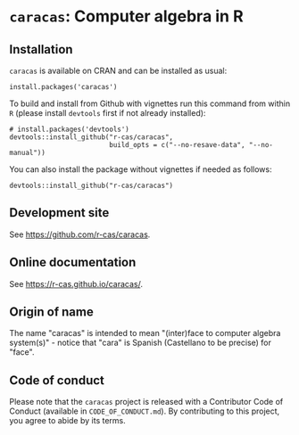 # `caracas`: Computer algebra in R

## Installation

`caracas` is available on CRAN and can be installed as usual:

```
install.packages('caracas')
```

To build and install from Github with vignettes run this command from within `R` (please install `devtools` first if not already installed):

```
# install.packages('devtools')
devtools::install_github("r-cas/caracas", 
                         build_opts = c("--no-resave-data", "--no-manual"))
```

You can also install the package without vignettes if needed as follows:

```
devtools::install_github("r-cas/caracas")
```

## Development site

See <https://github.com/r-cas/caracas>.

## Online documentation

See <https://r-cas.github.io/caracas/>.

## Origin of name

The name "caracas" is intended to mean "(inter)face to computer algebra system(s)" - notice that "cara" is Spanish (Castellano to be precise) for "face".

## Code of conduct

Please note that the `caracas` project is released with a Contributor Code of Conduct (available in `CODE_OF_CONDUCT.md`). By contributing to this project, you agree to abide by its terms.
